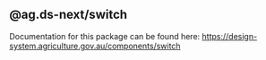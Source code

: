 ## @ag.ds-next/switch

Documentation for this package can be found here: https://design-system.agriculture.gov.au/components/switch
